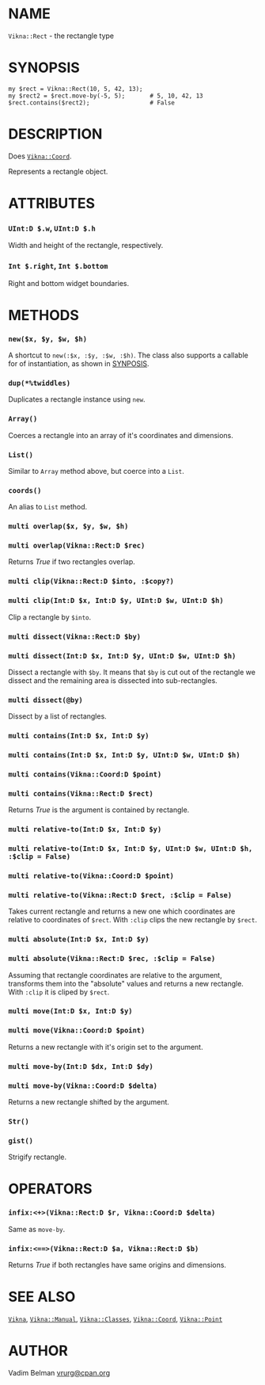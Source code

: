 NAME
====



`Vikna::Rect` - the rectangle type

SYNOPSIS
========



    my $rect = Vikna::Rect(10, 5, 42, 13);
    my $rect2 = $rect.move-by(-5, 5);       # 5, 10, 42, 13
    $rect.contains($rect2);                 # False

DESCRIPTION
===========



Does [`Vikna::Coord`](https://github.com/vrurg/raku-Vikna/blob/v0.0.1/docs/md/Vikna/Coord.md).

Represents a rectangle object.

ATTRIBUTES
==========



### `UInt:D $.w`, `UInt:D $.h`

Width and height of the rectangle, respectively.

### `Int $.right`, `Int $.bottom`

Right and bottom widget boundaries.

METHODS
=======



### `new($x, $y, $w, $h)`

A shortcut to `new(:$x, :$y, :$w, :$h)`. The class also supports a callable for of instantiation, as shown in [SYNPOSIS](#SYNPOSIS).

### `dup(*%twiddles)`

Duplicates a rectangle instance using `new`.

### `Array()`

Coerces a rectangle into an array of it's coordinates and dimensions.

### `List()`

Similar to `Array` method above, but coerce into a `List`.

### `coords()`

An alias to `List` method.

### `multi overlap($x, $y, $w, $h)`

### `multi overlap(Vikna::Rect:D $rec)`

Returns *True* if two rectangles overlap.

### `multi clip(Vikna::Rect:D $into, :$copy?)`

### `multi clip(Int:D $x, Int:D $y, UInt:D $w, UInt:D $h)`

Clip a rectangle by `$into`.

### `multi dissect(Vikna::Rect:D $by)`

### `multi dissect(Int:D $x, Int:D $y, UInt:D $w, UInt:D $h)`

Dissect a rectangle with `$by`. It means that `$by` is cut out of the rectangle we dissect and the remaining area is dissected into sub-rectangles.

### `multi dissect(@by)`

Dissect by a list of rectangles.

### `multi contains(Int:D $x, Int:D $y)`

### `multi contains(Int:D $x, Int:D $y, UInt:D $w, UInt:D $h)`

### `multi contains(Vikna::Coord:D $point)`

### `multi contains(Vikna::Rect:D $rect)`

Returns *True* is the argument is contained by rectangle.

### `multi relative-to(Int:D $x, Int:D $y)`

### `multi relative-to(Int:D $x, Int:D $y, UInt:D $w, UInt:D $h, :$clip = False)`

### `multi relative-to(Vikna::Coord:D $point)`

### `multi relative-to(Vikna::Rect:D $rect, :$clip = False)`

Takes current rectangle and returns a new one which coordinates are relative to coordinates of `$rect`. With `:clip` clips the new rectangle by `$rect`.

### `multi absolute(Int:D $x, Int:D $y)`

### `multi absolute(Vikna::Rect:D $rec, :$clip = False)`

Assuming that rectangle coordinates are relative to the argument, transforms them into the "absolute" values and returns a new rectangle. With `:clip` it is cliped by `$rect`.

### `multi move(Int:D $x, Int:D $y)`

### `multi move(Vikna::Coord:D $point)`

Returns a new rectangle with it's origin set to the argument.

### `multi move-by(Int:D $dx, Int:D $dy)`

### `multi move-by(Vikna::Coord:D $delta)`

Returns a new rectangle shifted by the argument.

### `Str()`

### `gist()`

Strigify rectangle.

OPERATORS
=========



### `infix:<+>(Vikna::Rect:D $r, Vikna::Coord:D $delta)`

Same as `move-by`.

### `infix:<==>(Vikna::Rect:D $a, Vikna::Rect:D $b)`

Returns *True* if both rectangles have same origins and dimensions.

SEE ALSO
========

[`Vikna`](https://github.com/vrurg/raku-Vikna/blob/v0.0.1/docs/md/Vikna.md), [`Vikna::Manual`](https://github.com/vrurg/raku-Vikna/blob/v0.0.1/docs/md/Vikna/Manual.md), [`Vikna::Classes`](https://github.com/vrurg/raku-Vikna/blob/v0.0.1/docs/md/Vikna/Classes.md), [`Vikna::Coord`](https://github.com/vrurg/raku-Vikna/blob/v0.0.1/docs/md/Vikna/Coord.md), [`Vikna::Point`](https://github.com/vrurg/raku-Vikna/blob/v0.0.1/docs/md/Vikna/Point.md)

AUTHOR
======

Vadim Belman <vrurg@cpan.org>

